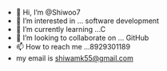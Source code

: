 - 👋 Hi, I’m @Shiwoo7
- 👀 I’m interested in ... software development 
- 🌱 I’m currently learning ...C 
- 💞️ I’m looking to collaborate on ... GitHub 
- 📫 How to reach me ...8929301189
- my email is shiwamk55@gmail.com

<!---
Shiwoo7/Shiwoo7 is a ✨ special ✨ repository because its `README.md` (this file) appears on your GitHub profile.
You can click the Preview link to take a look at your changes.
--->
